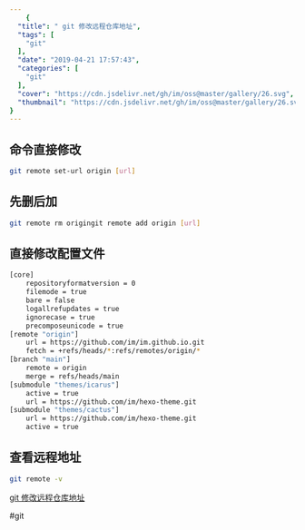 ```yaml
---
    {
  "title": " git 修改远程仓库地址",
  "tags": [
    "git"
  ],
  "date": "2019-04-21 17:57:43",
  "categories": [
    "git"
  ],
  "cover": "https://cdn.jsdelivr.net/gh/im/oss@master/gallery/26.svg",
  "thumbnail": "https://cdn.jsdelivr.net/gh/im/oss@master/gallery/26.svg"
}
---
```

    

## 命令直接修改
```bash
git remote set-url origin [url]
```

## 先删后加
```bash
git remote rm origingit remote add origin [url]
```
<!--more-->
## 直接修改配置文件
```bash
[core]
	repositoryformatversion = 0
	filemode = true
	bare = false
	logallrefupdates = true
	ignorecase = true
	precomposeunicode = true
[remote "origin"]
	url = https://github.com/im/im.github.io.git
	fetch = +refs/heads/*:refs/remotes/origin/*
[branch "main"]
	remote = origin
	merge = refs/heads/main
[submodule "themes/icarus"]
	active = true
	url = https://github.com/im/hexo-theme.git
[submodule "themes/cactus"]
	url = https://github.com/im/hexo-theme.git
	active = true

```

## 查看远程地址
```bash
git remote -v
```

[git 修改远程仓库地址](https://tangxiaomi.top/2021/03/09/git/remote/)

#git